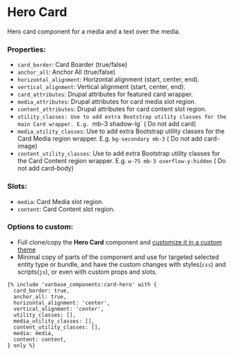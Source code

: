 # Hero Card

Hero card component for a media and a text over the media.

### Properties:
* `card_border`: Card Boarder (true/false)
* `anchor_all`: Anchor All (true/false)
* `horizontal_alignment`: Horizontal alignment (start, center, end).
* `vertical_alignment`: Vertical alignment (start, center, end).
* `card_attributes`: Drupal attributes for featured card wrapper.
* `media_attributes`: Drupal attributes for card media slot region.
* `content_attributes`: Drupal attributes for card content slot region.
* `utility_classes: Use to add extra Bootstrap utility classes for the main Card wrapper. E.g. `mb-3 shadow-lg` ( Do not add card)
* `media_utility_classes`: Use to add extra Bootstrap utility classes for the Card Media region wrapper. E.g. `bg-secondary mb-3` ( Do not add card-image)
* `content_utility_classes`: Use to add extra Bootstrap utility classes for the Card Content region wrapper. E.g. `w-75 mb-3 overflow-y-hidden`  ( Do not add card-body)

### Slots:
* `media`: Card Media slot region.
* `content`: Card Content slot region.

### Options to custom:
- Full clone/copy the **Hero Card** component and [customize it in a custom theme](https://docs.varbase.vardot.com/v/10.0.x/developers/theme-development-with-varbase/customize-a-varbase-sdc-component-in-a-custom-theme)
- Minimal copy of parts of the component and use for targeted selected entity type or bundle, and have the custom changes with styles(`css`) and scripts(`js`), or even with custom props and slots.
```
{% include 'varbase_components:card-hero' with {
  card_border: true,
  anchor_all: true,
  horizontal_alignment: 'center',
  vertical_alignment: 'center',
  utility_classes: [],
  media_utility_classes: [],
  content_utility_classes: [],
  media: media,
  content: content,
} only %}
```
